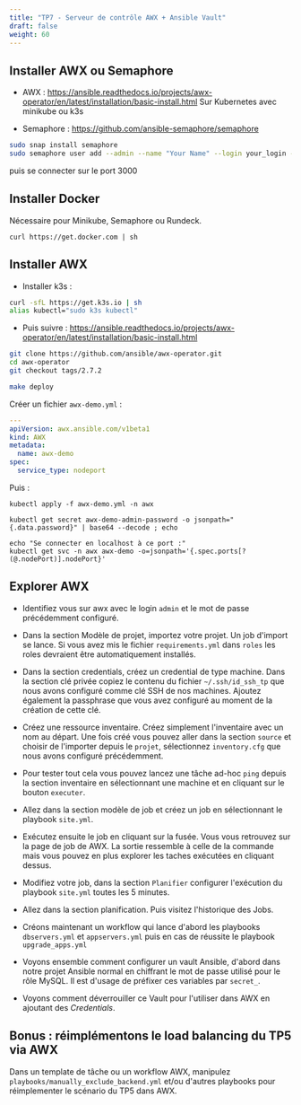 ```yaml
---
title: "TP7 - Serveur de contrôle AWX + Ansible Vault" 
draft: false
weight: 60
---
```

## Installer AWX ou Semaphore

- AWX : <https://ansible.readthedocs.io/projects/awx-operator/en/latest/installation/basic-install.html>
Sur Kubernetes avec minikube ou k3s

<!-- - Rundeck : <https://docs.rundeck.com/docs/administration/install/>
`docker run -it -p 4440:4440 rundeckpro/enterprise:5.1.1` -->

- Semaphore : <https://github.com/ansible-semaphore/semaphore>
```bash
sudo snap install semaphore
sudo semaphore user add --admin --name "Your Name" --login your_login --email your-email@examaple.com --password your_password
```
puis se connecter sur le port 3000

## Installer Docker
Nécessaire pour Minikube, Semaphore ou Rundeck.

`curl https://get.docker.com | sh`

## Installer AWX

- Installer k3s :
```bash
curl -sfL https://get.k3s.io | sh
alias kubectl="sudo k3s kubectl"
```

- Puis suivre : <https://ansible.readthedocs.io/projects/awx-operator/en/latest/installation/basic-install.html>

```bash
git clone https://github.com/ansible/awx-operator.git
cd awx-operator
git checkout tags/2.7.2

make deploy
```

Créer un fichier `awx-demo.yml` :
```yaml
---
apiVersion: awx.ansible.com/v1beta1
kind: AWX
metadata:
  name: awx-demo
spec:
  service_type: nodeport
```

Puis :
```
kubectl apply -f awx-demo.yml -n awx

kubectl get secret awx-demo-admin-password -o jsonpath="{.data.password}" | base64 --decode ; echo

echo "Se connecter en localhost à ce port :"
kubectl get svc -n awx awx-demo -o=jsonpath='{.spec.ports[?(@.nodePort)].nodePort}'
```

## Explorer AWX

- Identifiez vous sur awx avec le login `admin` et le mot de passe précédemment configuré.

- Dans la section Modèle de projet, importez votre projet. Un job d'import se lance. Si vous avez mis le fichier `requirements.yml` dans  `roles` les roles devraient être automatiquement installés.

- Dans la section credentials, créez un credential de type machine. Dans la section clé privée copiez le contenu du fichier `~/.ssh/id_ssh_tp` que nous avons configuré comme clé SSH de nos machines. Ajoutez également la passphrase que vous avez configuré au moment de la création de cette clé.

- Créez une ressource inventaire. Créez simplement l'inventaire avec un nom au départ. Une fois créé vous pouvez aller dans la section `source` et choisir de l'importer depuis le `projet`, sélectionnez `inventory.cfg` que nous avons configuré précédemment.
<!-- Bien que nous utilisions AWX les ip n'ont pas changé car AWX est en local et peut donc se connecter au reste de notre infrastructure LXD. -->

- Pour tester tout cela vous pouvez lancez une tâche ad-hoc `ping` depuis la section inventaire en sélectionnant une machine et en cliquant sur le bouton `executer`.

- Allez dans la section modèle de job et créez un job en sélectionnant le playbook `site.yml`.

- Exécutez ensuite le job en cliquant sur la fusée. Vous vous retrouvez sur la page de job de AWX. La sortie ressemble à celle de la commande mais vous pouvez en plus explorer les taches exécutées en cliquant dessus.

- Modifiez votre job, dans la section `Planifier` configurer l'exécution du playbook `site.yml` toutes les 5 minutes.

- Allez dans la section planification. Puis visitez l'historique des Jobs.

- Créons maintenant un workflow qui lance d'abord les playbooks `dbservers.yml` et `appservers.yml` puis en cas de réussite le playbook `upgrade_apps.yml`

- Voyons ensemble comment configurer un vault Ansible, d'abord dans notre projet Ansible normal en chiffrant le mot de passe utilisé pour le rôle MySQL. Il est d'usage de préfixer ces variables par `secret_`.

- Voyons comment déverrouiller ce Vault pour l'utiliser dans AWX en ajoutant des *Credentials*.

## Bonus : réimplémentons le load balancing du TP5 via AWX

Dans un template de tâche ou un workflow AWX, manipulez `playbooks/manually_exclude_backend.yml` et/ou d'autres playbooks pour réimplementer le scénario du TP5 dans AWX.
